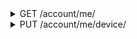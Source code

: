 <details>
<summary>GET /account/me/</summary>
Get information about the logged in account

__headers__

|name|value|required|
| - | - | - |
|authorization|The token returned when logging in or creating an account|True|
|user-agent|The user agent of the device using this app|False|

__responses__

- 200 - Account fetched
Account fetched

The account information of the logged in user was fetched

```JSON
{
    "data": {
        "account": {
            "id": "                             <account id>",
            "isRegistered": "true               <Is this user registered?>",
            "isChannel": "false                 <Is this user a channel?>",
            "isSuspended": "false               <Is this account suspended?>",
            "isDeactivated": "false             <Did this user deactivate their account?>",
            "registrationDate": "1580272854     <Account creation Unix timestamp>",
            "username": "robotter               <Account username>",
            "backgroundColor": "#000000         <Account background color",
            "foregroundColor": "#CCD6E9         <Account foreground color",
            "followerCount": "0                 <Subscribers of this account>",
            "followingCount": "0                <Subscriptions of this account>",
            "loopCount": "0                     <Total loops played of this account>",
            "loopsConsumedCount": "0            <Total loops played by this account>"
        }
    },
    "success": 1
}
```

- 401 - Unauthorized
Unauthorized

Unauthorized to make request, either because the authorization header is incorrect or missing


</details>


<details>
<summary>PUT /account/me/device/</summary>
Give byte information about this device

__headers__

|name|value|required|
| - | - | - |
|authorization|The token returned when logging in or creating an account|True|
|user-agent|The user agent of the device using this app|False|

```JSON
{
    "applicationID": "co.byte  <Seems to accept arbitrary strings>",
    "deviceToken": "...        <Device token. Appears to be generated by the app, seems to accept an arbitrary string>",
    "deviceType": "android     <Only android seems to work. iOS / Apple string unknown>"
}
```

__responses__

- 200 - Device info accepted
Device info accepted

The device info sent is correct and was accepted

```JSON
{
    "data": {},
    "success": 1
}
```

- 200:1404 - Device info incorrect
Device info incorrect

The device info sent is malformed

```JSON
{
    "error": {
        "code": 1404,
        "message": "invalid device type"
    },
    "success": 0
}
```

- 401 - Unauthorized
Unauthorized

Unauthorized to make request, either because the authorization header is incorrect or missing


</details>
